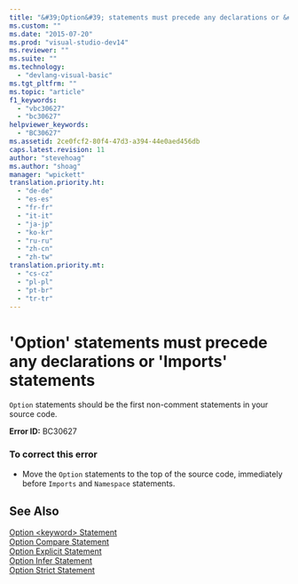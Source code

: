 ```yaml
---
title: "&#39;Option&#39; statements must precede any declarations or &#39;Imports&#39; statements | Microsoft Docs"
ms.custom: ""
ms.date: "2015-07-20"
ms.prod: "visual-studio-dev14"
ms.reviewer: ""
ms.suite: ""
ms.technology: 
  - "devlang-visual-basic"
ms.tgt_pltfrm: ""
ms.topic: "article"
f1_keywords: 
  - "vbc30627"
  - "bc30627"
helpviewer_keywords: 
  - "BC30627"
ms.assetid: 2ce0fcf2-80f4-47d3-a394-44e0aed456db
caps.latest.revision: 11
author: "stevehoag"
ms.author: "shoag"
manager: "wpickett"
translation.priority.ht: 
  - "de-de"
  - "es-es"
  - "fr-fr"
  - "it-it"
  - "ja-jp"
  - "ko-kr"
  - "ru-ru"
  - "zh-cn"
  - "zh-tw"
translation.priority.mt: 
  - "cs-cz"
  - "pl-pl"
  - "pt-br"
  - "tr-tr"
---
```

# &#39;Option&#39; statements must precede any declarations or &#39;Imports&#39; statements
`Option` statements should be the first non-comment statements in your source code.  
  
 **Error ID:** BC30627  
  
### To correct this error  
  
-   Move the `Option` statements to the top of the source code, immediately before `Imports` and `Namespace` statements.  
  
## See Also  
 [Option \<keyword> Statement](../Topic/Option%20%3Ckeyword%3E%20Statement.md)   
 [Option Compare Statement](/dotnet/visual-basic/language-reference/statements/option-compare-statement)   
 [Option Explicit Statement](/dotnet/visual-basic/language-reference/statements/option-explicit-statement)   
 [Option Infer Statement](/dotnet/visual-basic/language-reference/statements/option-infer-statement)   
 [Option Strict Statement](/dotnet/visual-basic/language-reference/statements/option-strict-statement)